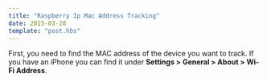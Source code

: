 ```yaml
---
title: "Raspberry Ip Mac Address Tracking"
date: 2015-03-28
template: "post.hbs"
---
```



First, you need to find the MAC address of the device you want to track. If you have an iPhone you can find it under **Settings > General > About > Wi-Fi Address**.

